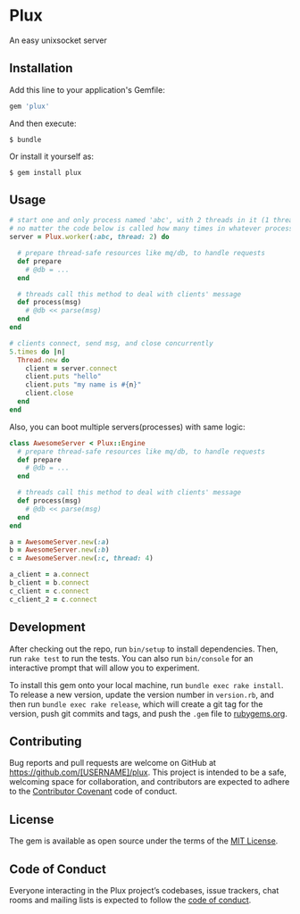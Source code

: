 # Plux

An easy unixsocket server

## Installation

Add this line to your application's Gemfile:

```ruby
gem 'plux'
```

And then execute:

    $ bundle

Or install it yourself as:

    $ gem install plux

## Usage

```ruby
# start one and only process named 'abc', with 2 threads in it (1 thread if not specified),
# no matter the code below is called how many times in whatever processes/threads
server = Plux.worker(:abc, thread: 2) do

  # prepare thread-safe resources like mq/db, to handle requests
  def prepare
    # @db = ...
  end

  # threads call this method to deal with clients' message
  def process(msg)
    # @db << parse(msg)
  end
end

# clients connect, send msg, and close concurrently
5.times do |n|
  Thread.new do
    client = server.connect
    client.puts "hello"
    client.puts "my name is #{n}"
    client.close
  end
end
```

Also, you can boot multiple servers(processes) with same logic:

```ruby
class AwesomeServer < Plux::Engine
  # prepare thread-safe resources like mq/db, to handle requests
  def prepare
    # @db = ...
  end

  # threads call this method to deal with clients' message
  def process(msg)
    # @db << parse(msg)
  end
end

a = AwesomeServer.new(:a)
b = AwesomeServer.new(:b)
c = AwesomeServer.new(:c, thread: 4)

a_client = a.connect
b_client = b.connect
c_client = c.connect
c_client_2 = c.connect
```

## Development

After checking out the repo, run `bin/setup` to install dependencies. Then, run `rake test` to run the tests. You can also run `bin/console` for an interactive prompt that will allow you to experiment.

To install this gem onto your local machine, run `bundle exec rake install`. To release a new version, update the version number in `version.rb`, and then run `bundle exec rake release`, which will create a git tag for the version, push git commits and tags, and push the `.gem` file to [rubygems.org](https://rubygems.org).

## Contributing

Bug reports and pull requests are welcome on GitHub at https://github.com/[USERNAME]/plux. This project is intended to be a safe, welcoming space for collaboration, and contributors are expected to adhere to the [Contributor Covenant](http://contributor-covenant.org) code of conduct.

## License

The gem is available as open source under the terms of the [MIT License](https://opensource.org/licenses/MIT).

## Code of Conduct

Everyone interacting in the Plux project’s codebases, issue trackers, chat rooms and mailing lists is expected to follow the [code of conduct](https://github.com/[USERNAME]/plux/blob/master/CODE_OF_CONDUCT.md).
